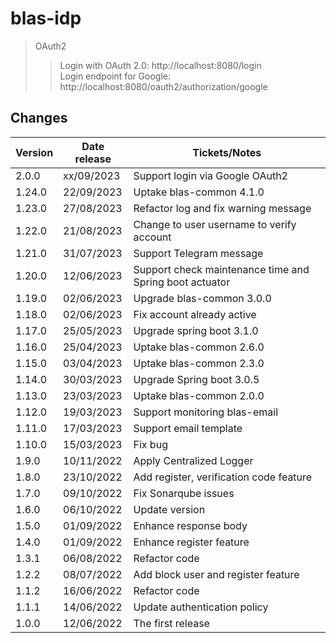 # blas-idp
>OAuth2
>>Login with OAuth 2.0: http://localhost:8080/login <br/>
>>Login endpoint for Google: http://localhost:8080/oauth2/authorization/google

## Changes

| Version | Date release | Tickets/Notes                                           |
|---------|--------------|---------------------------------------------------------|
| 2.0.0   | xx/09/2023   | Support login via Google OAuth2                         |
| 1.24.0  | 22/09/2023   | Uptake blas-common 4.1.0                                |
| 1.23.0  | 27/08/2023   | Refactor log and fix warning message                    |
| 1.22.0  | 21/08/2023   | Change to user username to verify account               |
| 1.21.0  | 31/07/2023   | Support Telegram message                                |
| 1.20.0  | 12/06/2023   | Support check maintenance time and Spring boot actuator |
| 1.19.0  | 02/06/2023   | Upgrade blas-common 3.0.0                               |
| 1.18.0  | 02/06/2023   | Fix account already active                              |
| 1.17.0  | 25/05/2023   | Upgrade spring boot 3.1.0                               |
| 1.16.0  | 25/04/2023   | Uptake blas-common 2.6.0                                |
| 1.15.0  | 03/04/2023   | Uptake blas-common 2.3.0                                |
| 1.14.0  | 30/03/2023   | Upgrade Spring boot 3.0.5                               |
| 1.13.0  | 23/03/2023   | Uptake blas-common 2.0.0                                |
| 1.12.0  | 19/03/2023   | Support monitoring blas-email                           |
| 1.11.0  | 17/03/2023   | Support email template                                  |
| 1.10.0  | 15/03/2023   | Fix bug                                                 |
| 1.9.0   | 10/11/2022   | Apply Centralized Logger                                |
| 1.8.0   | 23/10/2022   | Add register, verification code feature                 |
| 1.7.0   | 09/10/2022   | Fix Sonarqube issues                                    |
| 1.6.0   | 06/10/2022   | Update version                                          |
| 1.5.0   | 01/09/2022   | Enhance response body                                   |
| 1.4.0   | 01/09/2022   | Enhance register feature                                |
| 1.3.1   | 06/08/2022   | Refactor code                                           |
| 1.2.2   | 08/07/2022   | Add block user and register feature                     |
| 1.1.2   | 16/06/2022   | Refactor code                                           |
| 1.1.1   | 14/06/2022   | Update authentication policy                            |
| 1.0.0   | 12/06/2022   | The first release                                       |
